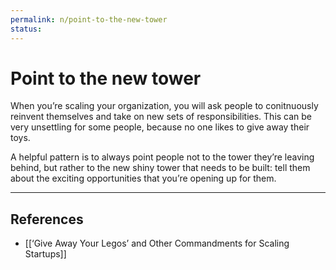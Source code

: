 ```yaml
---
permalink: n/point-to-the-new-tower
status: 
---
```

# Point to the new tower

When you’re scaling your organization, you will ask people to conitnuously reinvent themselves and take on new sets of responsibilities. This can be very unsettling for some people, because no one likes to give away their toys.

A helpful pattern is to always point people not to the tower they’re leaving behind, but rather to the new shiny tower that needs to be built: tell them about the exciting opportunities that you’re opening up for them.

---

## References

- [[‘Give Away Your Legos’ and Other Commandments for Scaling Startups]]
